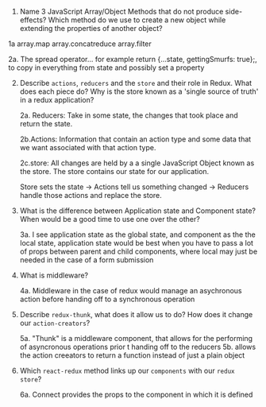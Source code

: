 1.  Name 3 JavaScript Array/Object Methods that do not produce side-effects? Which method do we use to create a new object while extending the properties of another object?

1a      array.map
        array.concatreduce
        array.filter

2a. The spread operator... for example return {...state, gettingSmurfs: true};, to copy in everything from state and possibly set a property




2.  Describe `actions`, `reducers` and the `store` and their role in Redux. What does each piece do? Why is the store known as a 'single source of truth' in a redux application?

    2a. Reducers: Take in some state, the changes that took place and return the state.

    2b.Actions: Information that contain an action type and some data that we want associated with that action type.

    2c.store: All changes are held by a a single JavaScript Object known as the store.
     The store contains our state for our application.

     Store sets the state -> 
            Actions tell us something changed -> 
                    Reducers handle those actions and replace the store.

3.  What is the difference between Application state and Component state? When would be a good time to use one over the other?

    3a. I see application state as the global state, and component as the the local state, 
    application state would be best when you have to pass a lot of props between parent and child components, 
    where local may just be needed in the case of a form submission


4.  What is middleware?

    4a. Middleware in the case of redux would manage an asychronous action before handing off to a synchronous operation

5.  Describe `redux-thunk`, what does it allow us to do? How does it change our `action-creators`?

    5a. "Thunk"  is a middleware component, that allows for the performing of asyncronous operations prior t handing off to the reducers
    5b. allows the action creeators to return a function instead of just a plain object


6.  Which `react-redux` method links up our `components` with our `redux store`?

    6a. Connect provides the props to the component in which it is defined